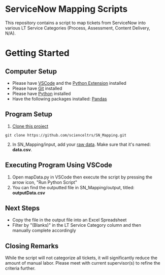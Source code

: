 # ServiceNow Mapping Scripts
This repository contains a script to map tickets from ServiceNow into various LT Service Categories (Process, Assessment, Content Delivery, N/A).

# Getting Started
## Computer Setup
- Please have [VSCode](https://code.visualstudio.com/) and the [Python Extension](https://code.visualstudio.com/docs/python/python-tutorial#_prerequisites) installed
- Please have [Git](https://git-scm.com/downloads) installed
- Please have [Python](https://www.python.org/downloads/) installed
- Have the following packages installed: [Pandas](https://pypi.org/project/pandas/)

## Program Setup
1. [Clone this project](https://docs.github.com/en/repositories/creating-and-managing-repositories/cloning-a-repository)
```
git clone https://github.com/scienceltrs/SN_Mapping.git
```
2. In SN_Mapping/input, add your [raw data](https://blogs.ubc.ca/scienceltrtraining/servicenow-data/). Make sure that it's named: **data.csv**.

## Executing Program Using VSCode
1. Open mapData.py in VSCode then execute the script by pressing the arrow icon, "Run Python Script"
2. You can find the outputted file in SN_Mapping/output, titled: **outputData.csv**

## Next Steps
- Copy the file in the output file into an Excel Spreadsheet
- Filter by "(Blanks)" in the LT Service Category column and then manually complete accordingly

## Closing Remarks
While the script will not categorize all tickets, it will significantly reduce the amount of manual labor. Please meet with current supervisor(s) to refine the criteria further.
